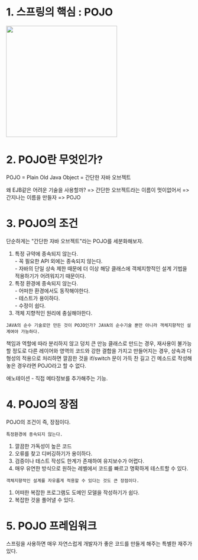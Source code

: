 
# 1. 스프링의 핵심 : POJO
<img src="https://t1.daumcdn.net/cfile/tistory/2266C44057E7937E12" width="300" height="300">


# 2. POJO란 무엇인가?

POJO = Plain Old Java Object  = 간단한 자바 오브젝트

왜 EJB같은 어려운 기술을 사용할까? => 간단한 오브젝트라는 이름이 멋이없어서 => 간지나는 이름을 만들자 => POJO 

# 3. POJO의 조건

단순하게는 "간단한 자바 오브젝트"라는 POJO를 세분화해보자.

  1) 특정 규약에 종속되지 않는다.<br>
    - 꼭 필요한 API 외에는 종속되지 않는다. <br>
    - 자바의 단일 상속 제한 때문에 더 이상 해당 클래스에 객체지향적인 설계 기법을 적용하기가 어려워지기 때문이다.
  2) 특정 환경에 종속되지 않는다.<br>
    - 어떠한 환경에서도 동작해야한다.<br> 
    - 테스트가 용이하다.<br>
    - 수정이 쉽다.
  3) 객체 지향적인 원리에 충실해야한다.

`JAVA의 순수 기술로만 만든 것이 POJO인가? JAVA의 순수기술 뿐만 아니라 객체지향적인 설계여야 가능하다. `

책임과 역할에 따라 분리하지 않고 덩치 큰 만능 클래스로 만드는 경우, 재사용이 불가능할 정도로 다른 레이어와 영역의 코드와 강한 결합을 가지고 만들어지는 경우, 상속과 다형성의 적용으로 처리하면 깔끔한 것을 if/switch 문이 가득 찬 길고 긴 메소드로 작성해놓은 경우라면 POJO라고 할 수 없다. 

애노테이션 - 직접 메타정보를 추가해주는 기능.
# 4. POJO의 장점

POJO의 조건이 즉, 장점이다.

  `특정환경에 종속되지 않는다.` <br>
  1) 깔끔한 가독성이 높은 코드 <br>
  2) 오류를 찾고 디버깅하기가 용이하다. <br>
  3) 검증이나 테스트 작성도 한계가 존재하여 유지보수가 어렵다. <br>
  4) 매우 유연한 방식으로 원하는 레벨에서 코드를 빠르고 명확하게 테스트할 수 있다.
 
  `객체지향적인 설계를 자유롭게 적용할 수 있다는 것도 큰 장점이다.` <br>
  1) 어떠한 복잡한 프로그램도 도메인 모델을 작성하기가 쉽다. <br>
  2) 복잡한 것을 풀어낼 수 있다.
  
# 5. POJO 프레임워크

스프링을 사용하면 매우 자연스럽게 개발자가 좋은 코드를 만들게 해주는 특별한 재주가 있다.
